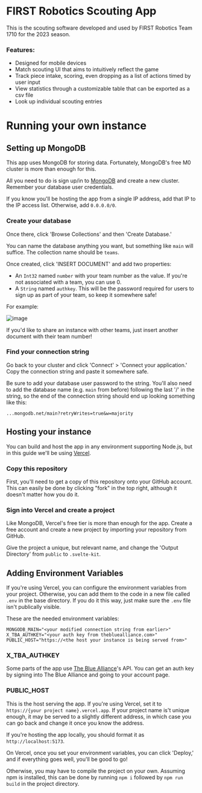 # FIRST Robotics Scouting App
This is the scouting software developed and used by FIRST Robotics Team 1710 for the 2023 season.

### Features:
 - Designed for mobile devices
 - Match scouting UI that aims to intuitively reflect the game
 - Track piece intake, scoring, even dropping as a list of actions timed by user input
 - View statistics through a customizable table that can be exported as a csv file
 - Look up individual scouting entries

# Running your own instance

## Setting up MongoDB
This app uses MongoDB for storing data. Fortunately, MongoDB's free M0 cluster is more than enough for this.

All you need to do is sign up/in to [MongoDB](https://www.mongodb.com/) and create a new cluster. Remember your database user credentials.

If you know you'll be hosting the app from a single IP address, add that IP to the IP access list. Otherwise, add ```0.0.0.0/0```.

### Create your database
Once there, click 'Browse Collections' and then 'Create Database.'

You can name the database anything you want, but something like ```main``` will suffice. The collection name should be ```teams```.

Once created, click 'INSERT DOCUMENT' and add two properties:
 - An ```Int32``` named ```number``` with your team number as the value. If you're not associated with a team, you can use 0.
 - A ```String``` named ```authkey```. This will be the password required for users to sign up as part of your team, so keep it somewhere safe!

For example:

![image](https://user-images.githubusercontent.com/93231078/228636791-f639f4aa-9e5c-4fd4-8ee8-748e79a3b069.png)

If you'd like to share an instance with other teams, just insert another document with their team number!

### Find your connection string
Go back to your cluster and click 'Connect' > 'Connect your application.' Copy the connection string and paste it somewhere safe.

Be sure to add your database user password to the string. You'll also need to add the database name (e.g. ```main``` from before) following the last '/' in the string, so the end of the connection string should end up looking something like this:

```...mongodb.net/main?retryWrites=true&w=majority```

## Hosting your instance
You can build and host the app in any environment supporting Node.js, but in this guide we'll be using [Vercel](https://vercel.com).

### Copy this repository
First, you'll need to get a copy of this repository onto your GitHub account. This can easily be done by clicking "fork" in the top right, although it doesn't matter how you do it.

### Sign into Vercel and create a project
Like MongoDB, Vercel's free tier is more than enough for the app. Create a free account and create a new project by importing your repository from GitHub.

Give the project a unique, but relevant name, and change the 'Output Directory' from ```public``` to ```.svelte-kit```.

## Adding Environment Variables
If you're using Vercel, you can configure the environment variables from your project. Otherwise, you can add them to the code in a new file called ```.env``` in the base directory. If you do it this way, just make sure the ```.env``` file isn't publically visible.

These are the needed environment variables:
```
MONGODB_MAIN="<your modified connection string from earlier>"
X_TBA_AUTHKEY="<your auth key from thebluealliance.com>"
PUBLIC_HOST="https://<the host your instance is being served from>"
```

### X_TBA_AUTHKEY
Some parts of the app use [The Blue Alliance](https://thebluealliance.com)'s API. You can get an auth key by signing into The Blue Alliance and going to your account page.

### PUBLIC_HOST
This is the host serving the app. If you're using Vercel, set it to ```https://{your project name}.vercel.app```. If your project name is't unique enough, it may be served to a slightly different address, in which case you can go back and change it once you know the address.

If you're hosting the app locally, you should format it as ```http://localhost:5173```.

On Vercel, once you set your environment variables, you can click 'Deploy,' and if everything goes well, you'll be good to go!

Otherwise, you may have to compile the project on your own. Assuming npm is installed, this can be done by running ```npm i``` followed by ```npm run build``` in the project directory.
